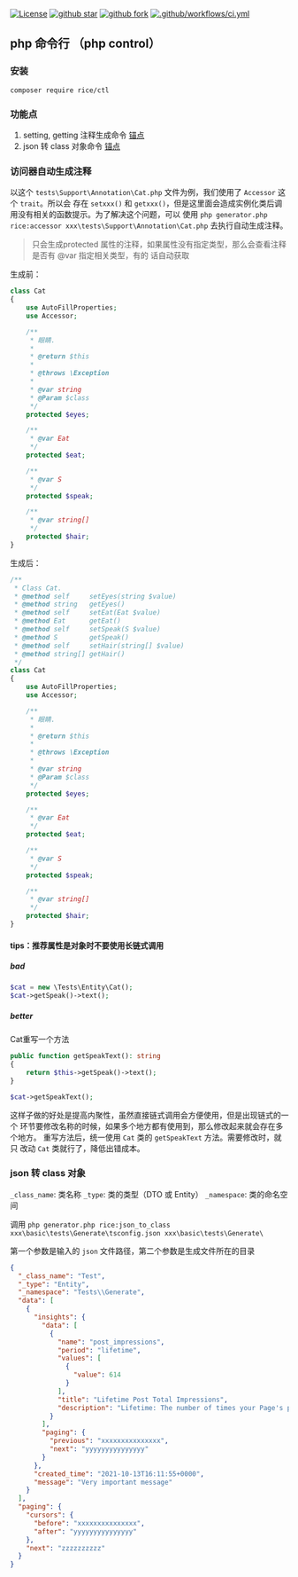 [![License](https://img.shields.io/badge/license-Apache%202-4EB1BA.svg)](https://www.apache.org/licenses/LICENSE-2.0.html)
[![github star](https://img.shields.io/github/stars/rice-code/ctl.svg)]('https://github.com/dmf-code/basic/stargazers')
[![github fork](https://img.shields.io/github/forks/rice-code/ctl.svg)]('https://github.com/dmf-code/basic/members')
[![.github/workflows/ci.yml](https://github.com/rice-code/ctl/actions/workflows/ci.yml/badge.svg)](https://github.com/rice-code/ctl/actions/workflows/ci.yml)

## php 命令行 （php control）

### 安装

```shell script
composer require rice/ctl
```

### 功能点
1. setting, getting 注释生成命令 [锚点](#访问器自动生成注释)
2. json 转 class 对象命令 [锚点](#json-转-class-对象)


### 访问器自动生成注释

以这个 `tests\Support\Annotation\Cat.php` 文件为例，我们使用了 `Accessor` 这个 `trait`。所以会
存在 `setxxx()` 和 `getxxx()`，但是这里面会造成实例化类后调用没有相关的函数提示。为了解决这个问题，可以
使用 `php generator.php rice:accessor xxx\tests\Support\Annotation\Cat.php` 去执行自动生成注释。

> 只会生成protected 属性的注释，如果属性没有指定类型，那么会查看注释是否有 @var 指定相关类型，有的
> 话自动获取

生成前：
```php
class Cat
{
    use AutoFillProperties;
    use Accessor;

    /**
     * 眼睛.
     *
     * @return $this
     *
     * @throws \Exception
     *
     * @var string
     * @Param $class
     */
    protected $eyes;

    /**
     * @var Eat
     */
    protected $eat;

    /**
     * @var S
     */
    protected $speak;

    /**
     * @var string[]
     */
    protected $hair;
}
```

生成后：
```php
/**
 * Class Cat.
 * @method self     setEyes(string $value)
 * @method string   getEyes()
 * @method self     setEat(Eat $value)
 * @method Eat      getEat()
 * @method self     setSpeak(S $value)
 * @method S        getSpeak()
 * @method self     setHair(string[] $value)
 * @method string[] getHair()
 */
class Cat
{
    use AutoFillProperties;
    use Accessor;

    /**
     * 眼睛.
     *
     * @return $this
     *
     * @throws \Exception
     *
     * @var string
     * @Param $class
     */
    protected $eyes;

    /**
     * @var Eat
     */
    protected $eat;

    /**
     * @var S
     */
    protected $speak;

    /**
     * @var string[]
     */
    protected $hair;
}

```

#### tips：推荐属性是对象时不要使用长链式调用

##### bad

```php
$cat = new \Tests\Entity\Cat();
$cat->getSpeak()->text();
```

##### better
Cat重写一个方法
```php
public function getSpeakText(): string
{
    return $this->getSpeak()->text();
}

$cat->getSpeakText();
```

这样子做的好处是提高内聚性，虽然直接链式调用会方便使用，但是出现链式的一个
环节要修改名称的时候，如果多个地方都有使用到，那么修改起来就会存在多个地方。
重写方法后，统一使用 `Cat` 类的 `getSpeakText` 方法。需要修改时，就只
改动 `Cat` 类就行了，降低出错成本。

### json 转 class 对象

`_class_name`: 类名称
`_type`: 类的类型（DTO 或 Entity）
`_namespace`: 类的命名空间

调用 `php generator.php rice:json_to_class xxx\basic\tests\Generate\tsconfig.json xxx\basic\tests\Generate\`

第一个参数是输入的 `json` 文件路径，第二个参数是生成文件所在的目录

```json
{
  "_class_name": "Test",
  "_type": "Entity",
  "_namespace": "Tests\\Generate",
  "data": [
    {
      "insights": {
        "data": [
          {
            "name": "post_impressions",
            "period": "lifetime",
            "values": [
              {
                "value": 614
              }
            ],
            "title": "Lifetime Post Total Impressions",
            "description": "Lifetime: The number of times your Page's post entered a person's screen. Posts include statuses, photos, links, videos and more. (Total Count)"
          }
        ],
        "paging": {
          "previous": "xxxxxxxxxxxxxxx",
          "next": "yyyyyyyyyyyyyyy"
        }
      },
      "created_time": "2021-10-13T16:11:55+0000",
      "message": "Very important message"
    }
  ],
  "paging": {
    "cursors": {
      "before": "xxxxxxxxxxxxxxx",
      "after": "yyyyyyyyyyyyyyy"
    },
    "next": "zzzzzzzzzz"
  }
}
```
